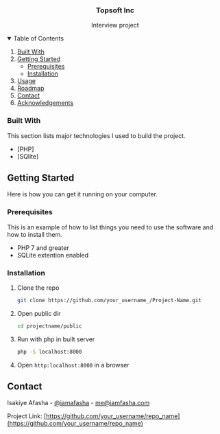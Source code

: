 <p align="center">
  <h3 align="center">Topsoft Inc</h3>
  <p align="center">
    Interview project
    <br />
  </p>
</p>



<!-- TABLE OF CONTENTS -->
<details open="open">
  <summary>Table of Contents</summary>
  <ol>
    <li><a href="#built-with">Built With</a></li>
    <li>
      <a href="#getting-started">Getting Started</a>
      <ul>
        <li><a href="#prerequisites">Prerequisites</a></li>
        <li><a href="#installation">Installation</a></li>
      </ul>
    </li>
    <li><a href="#usage">Usage</a></li>
    <li><a href="#roadmap">Roadmap</a></li>
    <li><a href="#contact">Contact</a></li>
    <li><a href="#acknowledgements">Acknowledgements</a></li>
  </ol>
</details>


### Built With

This section lists major technologies I used to build the project.
* [PHP]
* [SQlite]

<!-- GETTING STARTED -->
## Getting Started

Here is how you can get it running on your computer.

### Prerequisites

This is an example of how to list things you need to use the software and how to install them.
* PHP 7 and greater
* SQLite extention enabled

### Installation

1. Clone the repo
   ```sh
   git clone https://github.com/your_username_/Project-Name.git
   
   ```
3. Open public dir
   ```sh
   cd projectname/public
   ```
4. Run with php in built server
   ```sh
   php -S localhost:8000
   ```
5. Open `http:localhost:8000` in a browser



<!-- CONTACT -->
## Contact

Isakiye Afasha - [@iamafasha](https://twitter.com/iamafasha) - me@iamfasha.com

Project Link: [https://github.com/your_username/repo_name](https://github.com/your_username/repo_name)